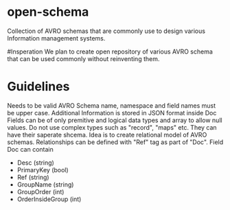 # open-schema
Collection of AVRO schemas that are commonly use to design various Information management systems. 

#Insperation
We plan to create open repository of various AVRO schema that can be used commonly without reinventing them. 

# Guidelines
Needs to be valid AVRO
Schema name, namespace and field names must be upper case. 
Additional Information is stored in JSON format inside Doc
Fields can be of only premitive and logical data types and array to allow null values. Do not use complex types such as "record", "maps" etc. They can have their saperate shcema. 
Idea is to create relational model of AVRO schemas. Relationships can be defined with "Ref" tag as part of "Doc". 
Field Doc can contain
  * Desc (string)
  * PrimaryKey (bool)
  * Ref (string)
  * GroupName (string)
  * GroupOrder (int)
  * OrderInsideGroup (int)
  


